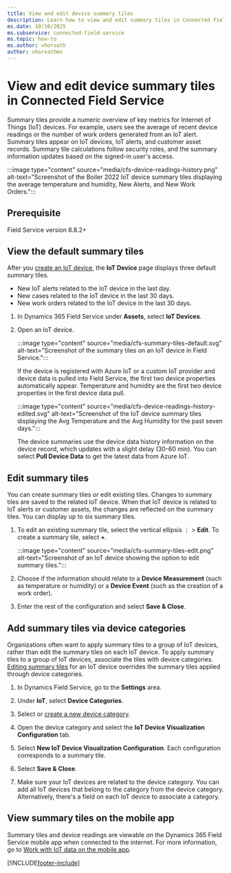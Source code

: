 ```yaml
---
title: View and edit device summary tiles
description: Learn how to view and edit summary tiles in Connected Field Service for Dynamics 365 Field Service.
ms.date: 10/10/2025
ms.subservice: connected-field-service
ms.topic: how-to
ms.author: vhorvath
author: vhorvathms
---
```


# View and edit device summary tiles in Connected Field Service

Summary tiles provide a numeric overview of key metrics for Internet of Things (IoT) devices. For example, users see the average of recent device readings or the number of work orders generated from an IoT alert. Summary tiles appear on IoT devices, IoT alerts, and customer asset records. Summary tile calculations follow security roles, and the summary information updates based on the signed-in user's access.  

:::image type="content" source="media/cfs-device-readings-history.png" alt-text="Screenshot of the Boiler 2022 IoT device summary tiles displaying the average temperature and humidity, New Alerts, and New Work Orders.":::

## Prerequisite

Field Service version 8.8.2+

## View the default summary tiles

After you [create an IoT device](cfs-register-devices.md), the **IoT Device** page displays three default summary tiles.

- New IoT alerts related to the IoT device in the last day.
- New cases related to the IoT device in the last 30 days.
- New work orders related to the IoT device in the last 30 days.

1. In Dynamics 365 Field Service under **Assets**, select **IoT Devices**.

1. Open an IoT device.

   :::image type="content" source="media/cfs-summary-tiles-default.svg" alt-text="Screenshot of the summary tiles on an IoT device in Field Service.":::

   If the device is registered with Azure IoT or a custom IoT provider and device data is pulled into Field Service, the first two device properties automatically appear. Temperature and humidity are the first two device properties in the first device data pull.

   :::image type="content" source="media/cfs-device-readings-history-edited.svg" alt-text="Screenshot of the IoT device summary tiles displaying the Avg Temperature and the Avg Humidity for the past seven days.":::

   The device summaries use the device data history information on the device record, which updates with a slight delay (30-60 min). You can select **Pull Device Data** to get the latest data from Azure IoT.

## Edit summary tiles

You can create summary tiles or edit existing tiles. Changes to summary tiles are saved to the related IoT device. When that IoT device is related to IoT alerts or customer assets, the changes are reflected on the summary tiles. You can display up to six summary tiles.

1. To edit an existing summary tile, select the vertical ellipsis &vellip; > **Edit**. To create a summary tile, select **+**.

   :::image type="content" source="media/cfs-summary-tiles-edit.png" alt-text="Screenshot of an IoT device showing the option to edit summary tiles.":::

1. Choose if the information should relate to a **Device Measurement** (such as temperature or humidity) or a **Device Event** (such as the creation of a work order).

1. Enter the rest of the configuration and select **Save & Close**.

## Add summary tiles via device categories

Organizations often want to apply summary tiles to a group of IoT devices, rather than edit the summary tiles on each IoT device. To apply summary tiles to a group of IoT devices, associate the tiles with device categories. [Editing summary tiles](#edit-summary-tiles) for an IoT device overrides the summary tiles applied through device categories.

1. In Dynamics Field Service, go to the **Settings** area.  

1. Under **IoT**, select **Device Categories**.

1. Select or [create a new device category](cfs-device-categories.md).

1. Open the device category and select the **IoT Device Visualization Configuration** tab.

1. Select **New IoT Device Visualization Configuration**. Each configuration corresponds to a summary tile. 

1. Select **Save & Close**.

1. Make sure your IoT devices are related to the device category. You can add all IoT devices that belong to the category from the device category. Alternatively, there's a field on each IoT device to associate a category.

## View summary tiles on the mobile app

Summary tiles and device readings are viewable on the Dynamics 365 Field Service mobile app when connected to the internet. For more information, go to [Work with IoT data on the mobile app](./cfs-mobile-powerapp.md#view-summary-tiles-and-device-readings).

[!INCLUDE[footer-include](../includes/footer-banner.md)]

